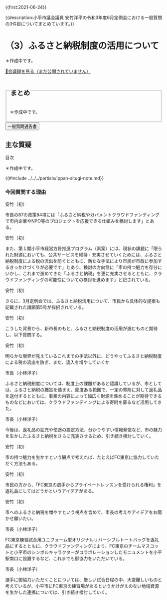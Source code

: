 {{first:2021-06-24}}

{{description:小平市議会議員 安竹洋平の令和3年度6月定例会における一般質問の3件目についてまとめています。}}

# （3）ふるさと納税制度の活用について

＊作成中です。

<p class="read-kaigiroku"><a href="">📄会議録を見る（まだ公開されていません）</a></p>

<fieldset class="point">
  <legend><h2> まとめ </h2></legend>

＊作成中です。

</fieldset>

<script src="https://documentcloud.adobe.com/view-sdk/main.js" defer></script>
<script type="text/javascript">
const showPDF = (url) => {
    const adobeDCView = new AdobeDC.View({clientId: "897dee58a3dd4a01b1de491cc8e563c3", locale: "ja-JP"});
    const fileName = (url.match(/^(?:[^:\/?#]+:)?(?:\/\/[^\/?#]*)?(?:([^?#]*\/)([^\/?#]*))?(\?[^#]*)?(?:#.*)?$/) ?? [])[2];
    adobeDCView.previewFile({
        content:   {location: {url: url}},
        metaData: {fileName: fileName}
    }, {embedMode: "LIGHT_BOX"});
}
</script>

<button onclick='showPDF("./20210610-ippan-situmon-yasutake-3.pdf")' class="pdf-view-button">
<i class="fa fa-file-pdf-o" aria-hidden="true"></i> 一般質問通告書
</button>

## 主な質疑

<div class="situgi">

<div id="toc">
<p class="toc-title">目次</p>

＊作成中です。

</div>

{{#include ../../../partials/ippan-situgi-note.md}}

### 今回質問する理由

<div class="balloon bl-left">安竹（初）<br><div>

市長の87の政策84項には「ふるさと納税やガバメントクラウドファンディングで市内企業やNPO等のプロジェクトを応援できる仕組みを検討します」とある。

</div></div>

<div class="balloon bl-left">安竹（初）<br><div>

また、第１期小平市経営方針推進プログラム（素案）には、現状の課題に「限られた財源においても、公共サービスを維持・充実させていくためには、ふるさと納税制度による税の流出を防ぐとともに、新たな手法により市民が市政に参加するきっかけづくりが必要です」とあり、検討の方向性に「市の持つ魅力を存分にいかし、これまで進めてきた「ふるさと納税」を更に充実させるとともに、クラウドファンディングの可能性についての検討を進めます」と記されている。

</div></div>

<div class="balloon bl-left">安竹（初）<br><div>

さらに、3月定例会では、ふるさと納税活用について、市民から具体的な提案も記載された請願第5号が採択されている。

</div></div>

<div class="balloon bl-left">安竹（初）<br><div>

こうした背景から、新市長のもと、ふるさと納税制度の活用が進むものと期待し、以下質問する。

</div></div>

<div class="balloon bl-left">安竹（初）<br><div>

明らかな限界が見えているこれまでの手法以外に、どうやってふるさと納税制度による税の流出を防ぎ、また、流入を増やしていくか

</div></div>

<div class="balloon bl-right">市長（小林洋子）<br><div>

ふるさと納税制度については、制度上の課題があると認識しているが、市としては、ふるさと納税の趣旨を踏まえ、節度ある範囲で、一定の寄附に対して返礼品を送付するとともに、事業の内容によって幅広く財源を集めることが期待できるものなどにおいては、クラウドファンデイングによる寄附を募るなど活用してきた。

</div></div>

<div class="balloon bl-right">市長（小林洋子）<br><div>

今後は、返礼品の拡充や使途の設定方法、分かりやすい情報発信など、市の魅力を生かしたふるさと納税をさらに充実させるため、引き続き検討していく。

</div></div>

<div class="balloon bl-left">安竹（初）<br><div>

市の持つ魅力を生かすという観点で考えれば、たとえばFC東京に協力していただく方法もある。

</div></div>

<div class="balloon bl-left">安竹（初）<br><div>

市民の方から、「FC東京の選手からプライベートレッスンを受けられる権利」を返礼品にしてはどうかというアイデアがある。

</div></div>

<div class="balloon bl-left">安竹（初）<br><div>

市へのふるさと納税を増やすという視点を含めて、市長の考えやアイデアをお聞かせ願いたい。

</div></div>

<div class="balloon bl-right">市長（小林洋子）<br><div>

FC東京練習試合用ユニフォーム型オリジナルリバーシブルトートバッグを返礼品にするとともに、クラウドファンディングにより、FC東京のチームマスコットと小平市のシンボルキャラクターがコラボレーションしたモニュメントを小平駅南口に設置するなど、これまでも御協力をいただいている。

</div></div>

<div class="balloon bl-right">市長（小林洋子）<br><div>

選手に御協力いただくことについては、厳しい試合日程の中、大変難しいものと考えているが、小平市にFC東京の練習場があるというかけがえのない地域資源を生かした連携については、引き続き検討していく。

</div></div>


</div>